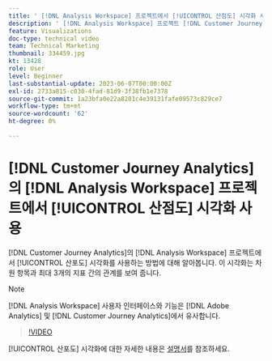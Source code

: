 ```yaml
---
title: ' [!DNL Analysis Workspace] 프로젝트에서 [!UICONTROL 산점도] 시각화 사용'
description: ' [!DNL Analysis Workspace] 프로젝트 [!DNL Customer Journey Analytics]에서 [!UICONTROL 산포도] 시각화를 사용하는 방법을 알아봅니다.'
feature: Visualizations
doc-type: technical video
team: Technical Marketing
thumbnail: 334459.jpg
kt: 13428
role: User
level: Beginner
last-substantial-update: 2023-06-07T00:00:00Z
exl-id: 2733a815-c030-4fad-81d9-3f38fb1e7378
source-git-commit: 1a23bfa0e22a8201c4e39131fafe09573c829ce7
workflow-type: tm+mt
source-wordcount: '62'
ht-degree: 0%

---
```


# [!DNL Customer Journey Analytics]의 [!DNL Analysis Workspace] 프로젝트에서 [!UICONTROL 산점도] 시각화 사용

[!DNL Customer Journey Analytics]의 [!DNL Analysis Workspace] 프로젝트에서 [!UICONTROL 산포도] 시각화를 사용하는 방법에 대해 알아봅니다. 이 시각화는 차원 항목과 최대 3개의 지표 간의 관계를 보여 줍니다.

>[!NOTE]
>
>[!DNL Analysis Workspace] 사용자 인터페이스와 기능은 [!DNL Adobe Analytics] 및 [!DNL Customer Journey Analytics]에서 유사합니다.

>[!VIDEO](https://video.tv.adobe.com/v/334459/?quality=12&learn=on)

[!UICONTROL 산포도] 시각화에 대한 자세한 내용은 [설명서](https://experienceleague.adobe.com/docs/analytics-platform/using/cja-workspace/visualizations/scatterplot.html?lang=ko)를 참조하세요.
